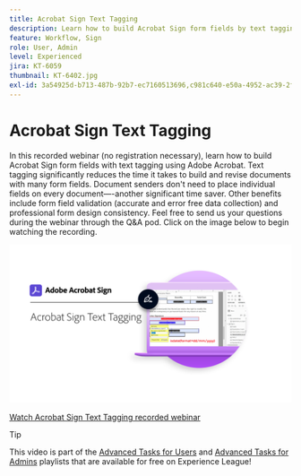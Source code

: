 ```yaml
---
title: Acrobat Sign Text Tagging
description: Learn how to build Acrobat Sign form fields by text tagging using Adobe Acrobat
feature: Workflow, Sign
role: User, Admin
level: Experienced
jira: KT-6059
thumbnail: KT-6402.jpg
exl-id: 3a54925d-b713-487b-92b7-ec7160513696,c981c640-e50a-4952-ac39-2f90d6d0cf08
---
```

# Acrobat Sign Text Tagging

In this recorded webinar (no registration necessary), learn how to build Acrobat Sign form fields with text tagging using Adobe Acrobat. Text tagging significantly reduces the time it takes to build and revise documents with many form fields. Document senders don't need to place individual fields on every document—-another significant time saver. Other benefits include form field validation (accurate and error free data collection) and professional form design consistency. Feel free to send us your questions during the webinar through the Q&A pod. Click on the image below to begin watching the recording.

[![Watch Session](../assets/Text-Tagging.png)](https://event.on24.com/wcc/r/2338276/415BE4603F60A61A546C0A91528B444F)

[Watch Acrobat Sign Text Tagging recorded webinar](https://event.on24.com/wcc/r/2338276/415BE4603F60A61A546C0A91528B444F)

>[!TIP]
>
>This video is part of the [Advanced Tasks for Users](https://experienceleague.adobe.com/en/playlists/acrobat-sign-get-started-business-users) and [Advanced Tasks for Admins](https://experienceleague.adobe.com/en/playlists/acrobat-sign-perform-advanced-tasks-administrators) playlists that are available for free on Experience League!
